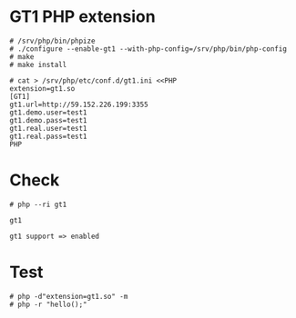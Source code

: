 GT1 PHP extension
================

	# /srv/php/bin/phpize 
	# ./configure --enable-gt1 --with-php-config=/srv/php/bin/php-config
	# make
	# make install
	
	# cat > /srv/php/etc/conf.d/gt1.ini <<PHP
	extension=gt1.so
	[GT1]
	gt1.url=http://59.152.226.199:3355
	gt1.demo.user=test1
	gt1.demo.pass=test1
	gt1.real.user=test1
	gt1.real.pass=test1
	PHP	

Check 
=====
	# php --ri gt1

	gt1

	gt1 support => enabled
	
Test
====
	# php -d"extension=gt1.so" -m	
	# php -r "hello();"